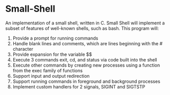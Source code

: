 # Small-Shell
An implementation of a small shell, written in C.
Small Shell will implement a subset of features of well-known shells, such as bash. This program will:

1. Provide a prompt for running commands <br />
2. Handle blank lines and comments, which are lines beginning with the # character <br />
3. Provide expansion for the variable $$ <br />
4. Execute 3 commands exit, cd, and status via code built into the shell <br />
5. Execute other commands by creating new processes using a function from the exec family of functions <br />
6. Support input and output redirection <br />
7. Support running commands in foreground and background processes <br />
8. Implement custom handlers for 2 signals, SIGINT and SIGTSTP
